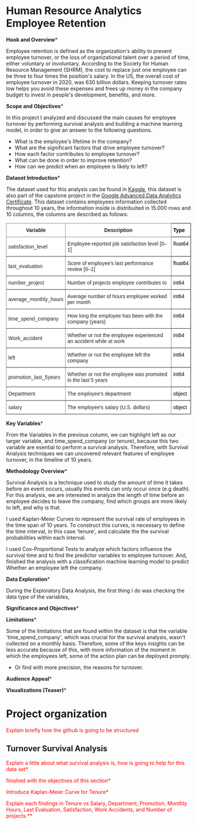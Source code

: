 # Human Resource Analytics Employee Retention

**Hook and Overview***

Employee retention is defined as the organization's ability to prevent employee turnover, or the loss of organizational talent over a period of time, either voluntary or involuntary.  According to the Society for Human Resource Management (SHRM), the cost to replace just one employee can be three to four times the position's salary. In the US, the overall cost of employee turnover in 2020, was 630 billion dollars. Keeping turnover rates low helps you avoid these expenses and frees up money in the company budget to invest in people's development, benefits, and more.

**Scope and Objectives***

In this project I analyzed and discussed the main causes for employee turnover by performing survival analysis and building a machine learning model, in order to give an answer to the following questions.

- What is the employee's lifetime in the company?
- What are the significant factors that drive employee turnover?
- How each factor contributes to employee turnover?
- What can be done in order to improve retention?
- How can we predict when an employee is likely to left?

**Dataset Introduction***

The dataset used for this analysis can be found in <a href= "https://kaggle.com/datasets/mfaisalqureshi/hr-analytics-and-job-prediction/data">Kaggle</a>, this dataset is also part of the capstone project in the <a href= "https://www.coursera.org/professional-certificates/google-advanced-data-analytics"> Google Advanced Data Analytics Certificate</a>. This dataset contains employees information collected throughout 10 years, the information inside is distribuited in 15.000 rows and 10 columns, the columns are described as follows:


<style type="text/css">
.tg  {border-collapse:collapse;border-spacing:0;}
.tg td{border-color:black;border-style:solid;border-width:1px;font-family:Arial, sans-serif;font-size:14px;
  overflow:hidden;padding:10px 5px;word-break:normal;}
.tg th{border-color:black;border-style:solid;border-width:1px;font-family:Arial, sans-serif;font-size:14px;
  font-weight:normal;overflow:hidden;padding:10px 5px;word-break:normal;}
.tg .tg-1g7j{background-color:#ffffff;border-color:inherit;color:rgba(0, 0, 0, 0.87);font-weight:bold;text-align:center;
  vertical-align:middle}
.tg .tg-8spe{background-color:#ffffff;border-color:inherit;color:rgba(0, 0, 0, 0.87);text-align:left;vertical-align:middle}
.tg .tg-14gg{background-color:#ffffff;color:#000000;text-align:left;vertical-align:top}
</style>
<table class="tg">
<thead>
  <tr>
    <td class="tg-1g7j"><span style="font-weight:bold">Variable</span></th>
    <td class="tg-1g7j"><span style="font-weight:bold">Description</span></th>
    <td class="tg-14gg"><span style="font-weight:bold">Type</span></th>
  </tr>
</thead>
<tbody>
  <tr>
    <td class="tg-8spe">satisfaction_level</td>
    <td class="tg-8spe">Employee-reported job satisfaction level [0–1]</td>
    <td class="tg-14gg">float64</td>
  </tr>
  <tr>
    <td class="tg-8spe">last_evaluation</td>
    <td class="tg-8spe">Score of employee's last performance review [0–1]</td>
    <td class="tg-14gg">float64</td>
  </tr>
  <tr>
    <td class="tg-8spe">number_project</td>
    <td class="tg-8spe">Number of projects employee contributes to</td>
    <td class="tg-14gg">int64</td>
  </tr>
  <tr>
    <td class="tg-8spe">average_monthly_hours</td>
    <td class="tg-8spe">Average number of hours employee worked per month</td>
    <td class="tg-14gg">int64</td>
  </tr>
  <tr>
    <td class="tg-8spe">time_spend_company</td>
    <td class="tg-8spe">How long the employee has been with the company (years)</td>
    <td class="tg-14gg">int64</td>
  </tr>
  <tr>
    <td class="tg-8spe">Work_accident</td>
    <td class="tg-8spe">Whether or not the employee experienced an accident while at work</td>
    <td class="tg-14gg">int64</td>
  </tr>
  <tr>
    <td class="tg-8spe">left</td>
    <td class="tg-8spe">Whether or not the employee left the company</td>
    <td class="tg-14gg">int64</td>
  </tr>
  <tr>
    <td class="tg-8spe">promotion_last_5years</td>
    <td class="tg-8spe">Whether or not the employee was promoted in the last 5 years</td>
    <td class="tg-14gg">int64</td>
  </tr>
  <tr>
    <td class="tg-8spe">Department</td>
    <td class="tg-8spe">The employee's department</td>
    <td class="tg-14gg">object</td>
  </tr>
  <tr>
    <td class="tg-8spe">salary</td>
    <td class="tg-8spe">The employee's salary (U.S. dollars)</td>
    <td class="tg-14gg">object</td>
  </tr>
</tbody>
</table>



**Key Variables***

From the Variables in the previous column, we can highlight left as our targer variable, and time_spend_company (or tenure), because this two variable are esential to perform a survival analysis. Therefore, with Survival Analysis techniques we can uncovered relevant features of employee turnover, in the timeline of 10 years.

**Methodology Overview***

Survival Analysis is a technique used to study the amount of time it takes before an event occurs, usually this events can only occur once (e.g death). For this analysis, we are interested in analyze the length of time before an employee decides to leave the company, find which groups are more likely to left, and why is that.

I used Kaplan-Meier Curves to represent the survival rate of employees in the time span of 10 years. To construct this curves, is necessary to define the time interval, in this case 'tenure', and calculate the the survival probabilities within each interval.

I used Cox-Proportional Tests to analyze which factors influence the survival time and to find the predictor variables to employee turnover. And, finished the analysis with a classification machine learning model to predict Whether an employee left the company.

**Data Exploration***

During the Exploratory Data Analysis, the first thing I do was checking the data type of the variables,




**Significance and Objectives***

**Limitations***

Some of the limitations that are found within the dataset is that the variable 'time_spend_company', which was crucial for the survival analysis, wasn't collected on a monthly basis. Therefore, some of the keys insights can be less accurate because of this, with more information of the moment in which the employees left, some of the action plan can be deployed promply.

- Or find with more precision, the reasons for turnover.

**Audience Appeal***

**Visualizations (Teaser)***

# Project organization

<font color="red"> Explain briefly how the github is going to be structured </font>

## Turnover Survival Analysis

<font color="red"> Explain a little about what survival analysis is, how is going to help for this data set* </font>

<font color="red"> finished with the objectives of this section* </font>

<font color="red"> Introduce Kaplan-Meier Curve for Tenure* </font>

<font color="red"> Explain each findings in Tenure vs Salary, Department, Promotion, Monthly Hours, Last Evaluation, Satisfaction, Work Accidents, and Number of projects.** </font>

